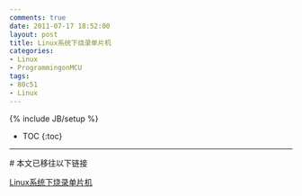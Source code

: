 ```yaml
---
comments: true
date: 2011-07-17 18:52:00
layout: post
title: Linux系统下烧录单片机
categories:
- Linux
- ProgrammingonMCU
tags:
- 80c51
- Linux
---
```


{% include JB/setup %}
* TOC
{:toc}
<hr/>
#  本文已移往以下链接


[Linux系统下烧录单片机]({{baseurl}}/html/shaolu.html)
